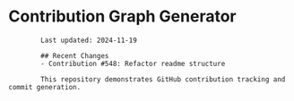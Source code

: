 # Contribution Graph Generator
            
            Last updated: 2024-11-19
            
            ## Recent Changes
            - Contribution #548: Refactor readme structure
            
            This repository demonstrates GitHub contribution tracking and commit generation.
        